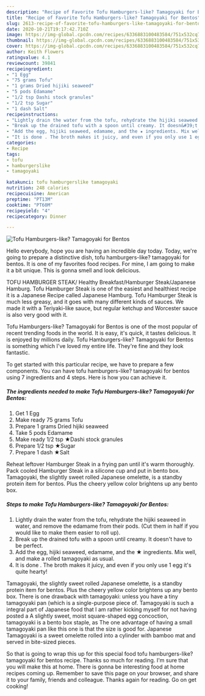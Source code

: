 ```yaml
---
description: "Recipe of Favorite Tofu Hamburgers-like? Tamagoyaki for Bentos"
title: "Recipe of Favorite Tofu Hamburgers-like? Tamagoyaki for Bentos"
slug: 2613-recipe-of-favorite-tofu-hamburgers-like-tamagoyaki-for-bentos
date: 2020-10-21T19:17:42.710Z
image: https://img-global.cpcdn.com/recipes/6336883100483584/751x532cq70/tofu-hamburgers-like-tamagoyaki-for-bentos-recipe-main-photo.jpg
thumbnail: https://img-global.cpcdn.com/recipes/6336883100483584/751x532cq70/tofu-hamburgers-like-tamagoyaki-for-bentos-recipe-main-photo.jpg
cover: https://img-global.cpcdn.com/recipes/6336883100483584/751x532cq70/tofu-hamburgers-like-tamagoyaki-for-bentos-recipe-main-photo.jpg
author: Keith Flowers
ratingvalue: 4.1
reviewcount: 39841
recipeingredient:
- "1 Egg"
- "75 grams Tofu"
- "1 grams Dried hijiki seaweed"
- "5 pods Edamame"
- "1/2 tsp Dashi stock granules"
- "1/2 tsp Sugar"
- "1 dash Salt"
recipeinstructions:
- "Lightly drain the water from the tofu, rehydrate the hijiki seaweed in water, and remove the edamame from their pods. (Cut them in half if you would like to make them easier to roll up)."
- "Break up the drained tofu with a spoon until creamy. It doesn&#39;t have to be perfect."
- "Add the egg, hijiki seaweed, edamame, and the ★ ingredients. Mix well, and make a rolled tamagoyaki as usual."
- "It is done . The broth makes it juicy, and even if you only use 1 egg it&#39;s quite hearty!"
categories:
- Recipe
tags:
- tofu
- hamburgerslike
- tamagoyaki

katakunci: tofu hamburgerslike tamagoyaki 
nutrition: 248 calories
recipecuisine: American
preptime: "PT13M"
cooktime: "PT60M"
recipeyield: "4"
recipecategory: Dinner

---
```



![Tofu Hamburgers-like? Tamagoyaki for Bentos](https://img-global.cpcdn.com/recipes/6336883100483584/751x532cq70/tofu-hamburgers-like-tamagoyaki-for-bentos-recipe-main-photo.jpg)

Hello everybody, hope you are having an incredible day today. Today, we're going to prepare a distinctive dish, tofu hamburgers-like? tamagoyaki for bentos. It is one of my favorites food recipes. For mine, I am going to make it a bit unique. This is gonna smell and look delicious.

TOFU HAMBURGER STEAK/ Healthy Breakfast/Hamburger Steak/Japanese Hamburg. Tofu Hamburger Steak is one of the easiest and healthiest recipe it is a Japanese Recipe called Japanese Hamburg. Tofu Hamburger Steak is much less greasy, and it goes with many different kinds of sauces. We made it with a Teriyaki-like sauce, but regular ketchup and Worcester sauce is also very good with it.

Tofu Hamburgers-like? Tamagoyaki for Bentos is one of the most popular of recent trending foods in the world. It is easy, it's quick, it tastes delicious. It is enjoyed by millions daily. Tofu Hamburgers-like? Tamagoyaki for Bentos is something which I've loved my entire life. They're fine and they look fantastic.


To get started with this particular recipe, we have to prepare a few components. You can have tofu hamburgers-like? tamagoyaki for bentos using 7 ingredients and 4 steps. Here is how you can achieve it.

<!--inarticleads1-->

##### The ingredients needed to make Tofu Hamburgers-like? Tamagoyaki for Bentos:

1. Get 1 Egg
1. Make ready 75 grams Tofu
1. Prepare 1 grams Dried hijiki seaweed
1. Take 5 pods Edamame
1. Make ready 1/2 tsp ★Dashi stock granules
1. Prepare 1/2 tsp ★Sugar
1. Prepare 1 dash ★Salt


Reheat leftover Hamburger Steak in a frying pan until it&#39;s warm thoroughly. Pack cooled Hamburger Steak in a silicone cup and put in bento box. Tamagoyaki, the slightly sweet rolled Japanese omelette, is a standby protein item for bentos. Plus the cheery yellow color brightens up any bento box. 

<!--inarticleads2-->

##### Steps to make Tofu Hamburgers-like? Tamagoyaki for Bentos:

1. Lightly drain the water from the tofu, rehydrate the hijiki seaweed in water, and remove the edamame from their pods. (Cut them in half if you would like to make them easier to roll up).
1. Break up the drained tofu with a spoon until creamy. It doesn&#39;t have to be perfect.
1. Add the egg, hijiki seaweed, edamame, and the ★ ingredients. Mix well, and make a rolled tamagoyaki as usual.
1. It is done . The broth makes it juicy, and even if you only use 1 egg it&#39;s quite hearty!


Tamagoyaki, the slightly sweet rolled Japanese omelette, is a standby protein item for bentos. Plus the cheery yellow color brightens up any bento box. There is one drawback with tamagoyaki: unless you have a tiny tamagoyaki pan (which is a single-purpose piece of. Tamagoyaki is such a integral part of Japanese food that I am rather kicking myself for not having posted a A slightly sweet, moist square-shaped egg concoction, tamagoyaki is a bento box staple, as The one advantage of having a small tamagoyaki pan like this one is that the size is good for. Japanese Tamagoyaki is a sweet omelette rolled into a cylinder with bamboo mat and served in bite-sized pieces. 

So that is going to wrap this up for this special food tofu hamburgers-like? tamagoyaki for bentos recipe. Thanks so much for reading. I'm sure that you will make this at home. There is gonna be interesting food at home recipes coming up. Remember to save this page on your browser, and share it to your family, friends and colleague. Thanks again for reading. Go on get cooking!
